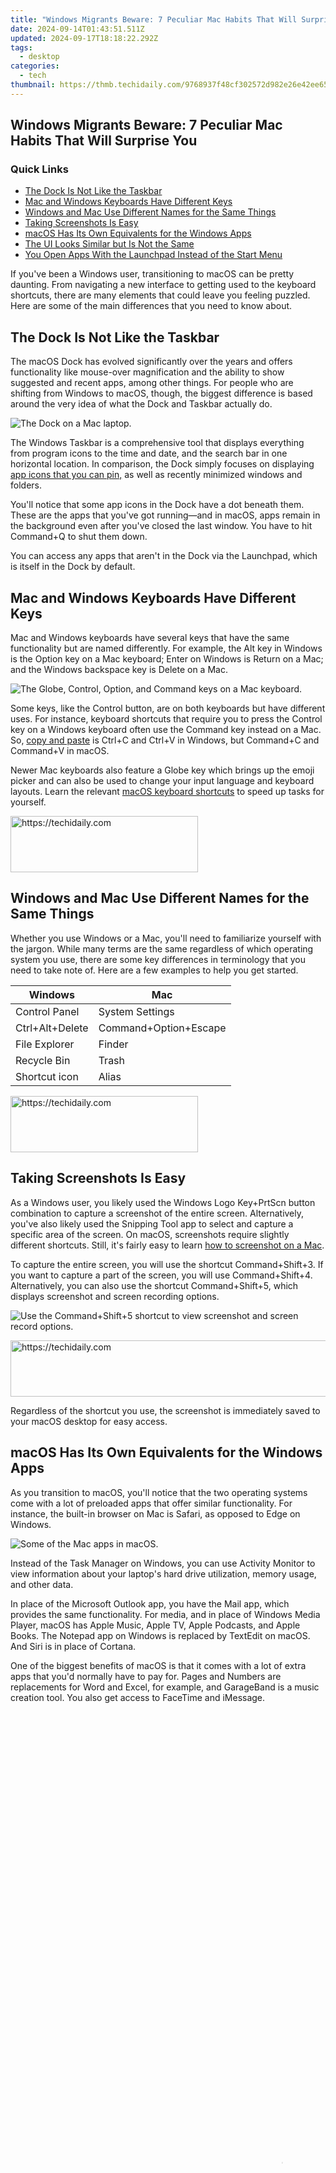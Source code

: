 ```yaml
---
title: "Windows Migrants Beware: 7 Peculiar Mac Habits That Will Surprise You"
date: 2024-09-14T01:43:51.511Z
updated: 2024-09-17T18:18:22.292Z
tags:
  - desktop
categories:
  - tech
thumbnail: https://thmb.techidaily.com/9768937f48cf302572d982e26e42ee65fe0cea8c30a424b4cbbdbad231eaae46.png
---
```


## Windows Migrants Beware: 7 Peculiar Mac Habits That Will Surprise You

### Quick Links

* [The Dock Is Not Like the Taskbar](https://vimeo-videos.techidaily.com/updated-in-2024-elevate-your-vimeo-watch-time/)
* [Mac and Windows Keyboards Have Different Keys](https://youtube-data.techidaily.com/nternet-idols-index-10-most-subscribed-global-creators/)
* [Windows and Mac Use Different Names for the Same Things](https://easy-unlock-android.techidaily.com/top-apps-and-online-tools-to-track-realme-12-proplus-5g-phone-withwithout-imei-number-by-drfone-android/)
* [Taking Screenshots Is Easy](https://techno-recovery.techidaily.com/resolving-bluetooth-speaker-and-display-connection-errors-in-windows-environments/)
* [macOS Has Its Own Equivalents for the Windows Apps](https://ai-vdieo-software.techidaily.com/unlock-stunning-transitions-top-10-premiere-pro-plugins/)
* [The UI Looks Similar but Is Not the Same](https://sim-unlock.techidaily.com/in-2024-how-do-i-sim-unlock-my-iphone-11-by-drfone-ios/)
* [You Open Apps With the Launchpad Instead of the Start Menu](https://on-screen-recording.techidaily.com/in-2024-broadcast-your-games-with-professional-skill/)

 If you've been a Windows user, transitioning to macOS can be pretty daunting. From navigating a new interface to getting used to the keyboard shortcuts, there are many elements that could leave you feeling puzzled. Here are some of the main differences that you need to know about.

##  The Dock Is Not Like the Taskbar

 The macOS Dock has evolved significantly over the years and offers functionality like mouse-over magnification and the ability to show suggested and recent apps, among other things. For people who are shifting from Windows to macOS, though, the biggest difference is based around the very idea of what the Dock and Taskbar actually do.

![The Dock on a Mac laptop.](https://static1.howtogeekimages.com/wordpress/wp-content/uploads/2024/03/screenshot-2024-03-20-at-3-52-28-am.png) 

 The Windows Taskbar is a comprehensive tool that displays everything from program icons to the time and date, and the search bar in one horizontal location. In comparison, the Dock simply focuses on displaying [app icons that you can pin,](https://phone-solutions.techidaily.com/easy-steps-to-recover-deleted-data-from-htc-u23-by-fonelab-android-recover-data/) as well as recently minimized windows and folders.

 You'll notice that some app icons in the Dock have a dot beneath them. These are the apps that you've got running—and in macOS, apps remain in the background even after you've closed the last window. You have to hit Command+Q to shut them down.

 You can access any apps that aren't in the Dock via the Launchpad, which is itself in the Dock by default.

##  Mac and Windows Keyboards Have Different Keys

 Mac and Windows keyboards have several keys that have the same functionality but are named differently. For example, the Alt key in Windows is the Option key on a Mac keyboard; Enter on Windows is Return on a Mac; and the Windows backspace key is Delete on a Mac.

![The Globe, Control, Option, and Command keys on a Mac keyboard.](https://static1.howtogeekimages.com/wordpress/wp-content/uploads/2024/04/the-globe-control-option-and-command-keys-on-a-mac-keyboard.png) 

 Some keys, like the Control button, are on both keyboards but have different uses. For instance, keyboard shortcuts that require you to press the Control key on a Windows keyboard often use the Command key instead on a Mac. So, [copy and paste](https://change-location.techidaily.com/guide-how-to-unbrick-a-bricked-itel-s23plus-phone-drfone-by-drfone-fix-android-problems-fix-android-problems/) is Ctrl+C and Ctrl+V in Windows, but Command+C and Command+V in macOS.

 Newer Mac keyboards also feature a Globe key which brings up the emoji picker and can also be used to change your input language and keyboard layouts. Learn the relevant [macOS keyboard shortcuts](https://facebook-video-share.techidaily.com/updated-the-ultimate-youtube-editors-handbook-a-step-by-step-journey/) to speed up tasks for yourself.

<!-- affiliate ads begin -->
<a href="https://laganoo.pxf.io/c/5597632/1484940/16446" target="_top" id="1484940">
  <img src="//a.impactradius-go.com/display-ad/16446-1484940" border="0" alt="https://techidaily.com" width="300" height="90"/>
</a>
<img height="0" width="0" src="https://laganoo.pxf.io/i/5597632/1484940/16446" style="position:absolute;visibility:hidden;" border="0" />
<!-- affiliate ads end -->

##  Windows and Mac Use Different Names for the Same Things

 Whether you use Windows or a Mac, you'll need to familiarize yourself with the jargon. While many terms are the same regardless of which operating system you use, there are some key differences in terminology that you need to take note of. Here are a few examples to help you get started.

| Windows         | Mac                   |
| --------------- | --------------------- |
| Control Panel   | System Settings       |
| Ctrl+Alt+Delete | Command+Option+Escape |
| File Explorer   | Finder                |
| Recycle Bin     | Trash                 |
| Shortcut icon   | Alias                 |

<!-- affiliate ads begin -->
<a href="https://aligracehair.sjv.io/c/5597632/1918679/19272" target="_top" id="1918679">
  <img src="//a.impactradius-go.com/display-ad/19272-1918679" border="0" alt="https://techidaily.com" width="300" height="90"/>
</a>
<img height="0" width="0" src="https://aligracehair.sjv.io/i/5597632/1918679/19272" style="position:absolute;visibility:hidden;" border="0" />
<!-- affiliate ads end -->

##  Taking Screenshots Is Easy

 As a Windows user, you likely used the Windows Logo Key+PrtScn button combination to capture a screenshot of the entire screen. Alternatively, you've also likely used the Snipping Tool app to select and capture a specific area of the screen. On macOS, screenshots require slightly different shortcuts. Still, it's fairly easy to learn [how to screenshot on a Mac](https://youtube-tips.techidaily.com/-color-correction-for-youtube-beauty-for-2024/).

 To capture the entire screen, you will use the shortcut Command+Shift+3\. If you want to capture a part of the screen, you will use Command+Shift+4\. Alternatively, you can also use the shortcut Command+Shift+5, which displays screenshot and screen recording options.

![Use the Command+Shift+5 shortcut to view screenshot and screen record options.](https://static1.howtogeekimages.com/wordpress/wp-content/uploads/2024/04/img_5723.JPG) 

<!-- affiliate ads begin -->
<a href="https://zebaoaffiliateprogram.pxf.io/c/5597632/2137974/21526" target="_top" id="2137974">
  <img src="//a.impactradius-go.com/display-ad/21526-2137974" border="0" alt="https://techidaily.com" width="728" height="90"/>
</a>
<img height="0" width="0" src="https://zebaoaffiliateprogram.pxf.io/i/5597632/2137974/21526" style="position:absolute;visibility:hidden;" border="0" />
<!-- affiliate ads end -->

 Regardless of the shortcut you use, the screenshot is immediately saved to your macOS desktop for easy access.

##  macOS Has Its Own Equivalents for the Windows Apps

 As you transition to macOS, you'll notice that the two operating systems come with a lot of preloaded apps that offer similar functionality. For instance, the built-in browser on Mac is Safari, as opposed to Edge on Windows.

![Some of the Mac apps in macOS.](https://static1.howtogeekimages.com/wordpress/wp-content/uploads/2024/04/some-of-the-mac-apps-in-macos.png) 

 Instead of the Task Manager on Windows, you can use Activity Monitor to view information about your laptop's hard drive utilization, memory usage, and other data.

 In place of the Microsoft Outlook app, you have the Mail app, which provides the same functionality. For media, and in place of Windows Media Player, macOS has Apple Music, Apple TV, Apple Podcasts, and Apple Books. The Notepad app on Windows is replaced by TextEdit on macOS. And Siri is in place of Cortana.

 One of the biggest benefits of macOS is that it comes with a lot of extra apps that you'd normally have to pay for. Pages and Numbers are replacements for Word and Excel, for example, and GarageBand is a music creation tool. You also get access to FaceTime and iMessage.

<!-- affiliate ads begin -->
<span id="1531882">
					<video width="864" height="1536" style="cursor:pointer"
           poster="//a.impactradius-go.com/display-clicktoplayimage/1531882.png"
           onclick="if(!this.playClicked){this.play();this.setAttribute('controls',true);this.playClicked=true;}">
	   <source src="//a.impactradius-go.com/display-ad/16446-1531882">
	   <img src="//a.impactradius-go.com/display-clicktoplayimage/1531882.png" style="border: none; height: 100%; width: 100%; object-fit: contain">
	</video>
	<div style="width:540px;text-align:center"><a href="javascript:window.open(decodeURIComponent('https%3A%2F%2Flaganoo.pxf.io%2Fc%2F5597632%2F1531882%2F16446'), '_blank');void(0);">Click here</a></div>
</span>
<img height="0" width="0" src="https://imp.pxf.io/i/5597632/1531882/16446" style="position:absolute;visibility:hidden;" border="0" />
<!-- affiliate ads end -->

##  The UI Looks Similar but Is Not the Same

 When you navigate from a Windows laptop to a macOS computer, you'll see certain key differences in the UI design. For instance, when you open a window on a Mac, you'll notice that the resizing buttons for closing (red), minimizing (yellow), and maximizing (green) windows are located on the upper-left side.

 Hover the mouse pointer over the green icon to see options for tiling two apps alongside each other.

![The window resizing buttons on macOS](https://static1.howtogeekimages.com/wordpress/wp-content/uploads/2024/04/screenshot-2024-04-08-at-1-58-58-pm.png) 

 Similarly, Windows has a search bar directly in the taskbar, while Mac uses Spotlight for search.

 You can access it by clicking the Spotlight icon (denoted by a magnifying glass) in the top-right corner of the menu bar, or by using the Command+Spacebar shortcut. Some Mac keyboards also have a magnifying glass button, which you can use to launch Spotlight.

![Spotlight search in macOS.](https://static1.howtogeekimages.com/wordpress/wp-content/uploads/2024/04/spotlight-search-in-macos.jpeg) 

[Spotlight is packed with features](https://screen-capture.techidaily.com/updated-shadowed-swords-and-honored-combatants-must-try-titles-inspired-by-ghost-of-tsushi/). You can use it to find apps, documents, or emails by keying in a few keywords related to what you're searching for, as well as searching for news, sports scores, or weather updates, performing calculations, and much more.

 Another key difference in the UI is the menu bar. In macOS, the menu bar is always located at the top of the screen rather than the top of the window and extends across its width. It gives you access to the Apple menu, Finder, the time and date, Wi-Fi and Bluetooth settings, and the battery status, as well as app-specific menu options.

![The menubar in macOS.](https://static1.howtogeekimages.com/wordpress/wp-content/uploads/2024/04/the-menubar-in-macos.png) 

 In comparison, Windows laptops combine the Start menu, system tray, and taskbar into a single bar that's located at the bottom of the screen by default.

##  You Open Apps With the Launchpad Instead of the Start Menu

 The Start menu on a Windows laptop allows you to access applications, system settings, and recent files all from one place. On macOS, this functionality is most closely served by the Launchpad, an iPad-style grid of icons that offers you quick access to all your apps.

![The Launchpad on a Mac laptop](https://static1.howtogeekimages.com/wordpress/wp-content/uploads/2024/03/screenshot-2024-03-20-at-3-57-38-am.png) 

 Keep in mind that the Launchpad does not let you access your recent files or the system settings, but you can access them through the Dock and the Apple menu icons, respectively, on your Mac.

---

 The process of transitioning from a Windows laptop to macOS may present a learning curve. However, understanding how the two operating systems differ, what the similarities are, and what the equivalent app or function is can make things a lot easier. So, be sure to take some time to familiarize yourself with the functionalities of your Mac and you'll be up to speed in no time.

<ins class="adsbygoogle"
     style="display:block"
     data-ad-format="autorelaxed"
     data-ad-client="ca-pub-7571918770474297"
     data-ad-slot="1223367746"></ins>

<ins class="adsbygoogle"
     style="display:block"
     data-ad-client="ca-pub-7571918770474297"
     data-ad-slot="8358498916"
     data-ad-format="auto"
     data-full-width-responsive="true"></ins>

<span class="atpl-alsoreadstyle">Also read:</span>
<div><ul>
<li><a href="https://bypass-frp.techidaily.com/about-vivo-y02t-frp-bypass-by-drfone-android/"><u>About Vivo Y02T FRP Bypass</u></a></li>
<li><a href="https://some-skills.techidaily.com/august-16th-new-york-times-connection-quiz-uncover-hidden-answers-431/"><u>August 16Th New York Times Connection Quiz: Uncover Hidden Answers #431</u></a></li>
<li><a href="https://some-skills.techidaily.com/august-5th-edition-insightful-answers-and-tips-from-todays-new-york-times-connection-quiz/"><u>August 5Th Edition: Insightful Answers & Tips From Today's New York Times Connection Quiz</u></a></li>
<li><a href="https://some-skills.techidaily.com/decoding-project-fuchsia-exploring-googles-covert-and-revolutionary-os-endeavour/"><u>Decoding Project Fuchsia: Exploring Google's Covert and Revolutionary OS Endeavour</u></a></li>
<li><a href="https://some-skills.techidaily.com/discover-key-answers-in-todays-nyt-puzzle-challenge-august-21-connect-the-dots-with-hint-437/"><u>Discover Key Answers in Today's NYT Puzzle Challenge - August 21, Connect the Dots with Hint #437!</u></a></li>
<li><a href="https://some-skills.techidaily.com/discover-more-with-google-lens-and-look-up-images-instantly-introducing-learn-about-this-photo/"><u>Discover More with Google Lens & Look Up Images Instantly - Introducing 'Learn About This Photo'</u></a></li>
<li><a href="https://discover-brilliant.techidaily.com/enhance-website-traffic-with-cutting-edge-cookiebot-technology/"><u>Enhance Website Traffic with Cutting-Edge Cookiebot Technology</u></a></li>
<li><a href="https://extra-resources.techidaily.com/in-2024-50plus-text-wonders-in-video-editing/"><u>In 2024, 50+ Text Wonders in Video Editing</u></a></li>
<li><a href="https://youtube-web.techidaily.com/24-simplicity-in-code-constructing-a-streamlined-youtube-sign-up/"><u>In 2024, Simplicity in Code Constructing a Streamlined YouTube Sign-Up</u></a></li>
<li><a href="https://sim-unlock.techidaily.com/in-2024-the-6-best-sim-unlock-services-that-actually-work-on-your-samsung-galaxy-a23-5g-device-by-drfone-android/"><u>In 2024, The 6 Best SIM Unlock Services That Actually Work On Your Samsung Galaxy A23 5G Device</u></a></li>
<li><a href="https://win-blog.techidaily.com/los-mejores-reproductores-gratis-de-pantallas-con-calidad-optima-no-pirateados-listado-de-20-en-2019-movavi/"><u>Los Mejores Reproductores Gratis De Pantallas Con Calidad Óptima, No Pirateados: Listado De 20 en 2019 - Movavi</u></a></li>
<li><a href="https://facebook-video-share.techidaily.com/permanently-quit-youtube-shorts-now-for-2024/"><u>Permanently Quit YouTube Shorts Now for 2024</u></a></li>
<li><a href="https://tech-recovery.techidaily.com/top-conversores-de-video-em-gif-ferramentas-on-line-e-off-line-mais-eficientes/"><u>Top Conversores De Vídeo Em GIF: Ferramentas On-Line E Off-Line Mais Eficientes</u></a></li>
</ul></div>

